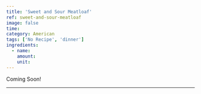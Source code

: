 ```yaml
---
title: 'Sweet and Sour Meatloaf'
ref: sweet-and-sour-meatloaf
image: false
time: 
category: American
tags: ['No Recipe', 'dinner']
ingredients:
  - name: 
    amount: 
    unit: 
---
```


Coming Soon!

---

